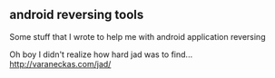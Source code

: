 android reversing tools
-----------------------
Some stuff that I wrote to help me with android application reversing

Oh boy I didn't realize how hard jad was to find... http://varaneckas.com/jad/
